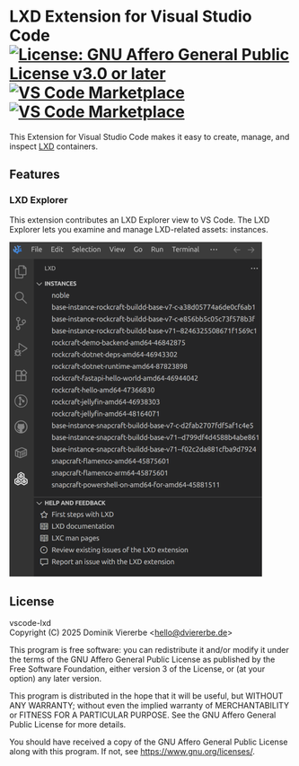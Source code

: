 # LXD Extension for Visual Studio Code [![License: GNU Affero General Public License v3.0 or later](https://img.shields.io/badge/License-AGPL--3.0--or--later-informational)](https://github.com/dviererbe/vscode-lxd/blob/main/LICENSE.md) [![VS Code Marketplace](https://img.shields.io/visual-studio-marketplace/v/dviererbe.vscode-lxd?label=VS%20Code%20Marketplace)](https://open-vsx.org/extension/dviererbe/vscode-lxd) [![VS Code Marketplace](https://img.shields.io/open-vsx/v/dviererbe/vscode-lxd?logo=vscodium&label=Open%20VSX%20Registry)](https://marketplace.visualstudio.com/items?itemName=dviererbe.vscode-lxd)

This Extension for Visual Studio Code makes it easy to create, manage, and inspect [LXD](https://canonical.com/lxd) containers.

## Features

### LXD Explorer

This extension contributes an LXD Explorer view to VS Code. The LXD Explorer lets you examine and manage LXD-related assets: instances.

![Screenshot of the LXD Explorer](resources/readme/lxd-explorer-view.png)

## License

vscode-lxd    
Copyright (C) 2025 Dominik Viererbe \<hello@dviererbe.de\>

This program is free software: you can redistribute it and/or modify
it under the terms of the GNU Affero General Public License as
published by the Free Software Foundation, either version 3 of the
License, or (at your option) any later version.

This program is distributed in the hope that it will be useful,
but WITHOUT ANY WARRANTY; without even the implied warranty of
MERCHANTABILITY or FITNESS FOR A PARTICULAR PURPOSE.  See the
GNU Affero General Public License for more details.

You should have received a copy of the GNU Affero General Public License
along with this program.  If not, see <https://www.gnu.org/licenses/>.
